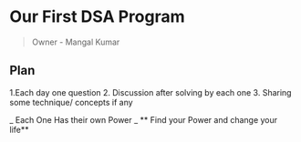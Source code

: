 # Our First DSA Program 

>Owner - Mangal Kumar

## Plan
1.Each day one question
2. Discussion after solving by each one
3. Sharing some technique/ concepts if any

_ Each One Has their own Power _
** Find your Power and change your life**

